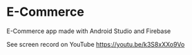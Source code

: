 # E-Commerce
E-Commerce app made with Android Studio and Firebase

See screen record on YouTube https://youtu.be/k3S8xXXo9Vo
